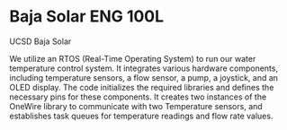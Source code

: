 # Baja Solar ENG 100L
 UCSD Baja Solar

We utilize an RTOS (Real-Time Operating System) to run our water temperature control system. It integrates various hardware components, including temperature sensors, a flow sensor, a pump, a joystick, and an OLED display. The code initializes the required libraries and defines the necessary pins for these components. It creates two instances of the OneWire library to communicate with two Temperature sensors, and establishes task queues for temperature readings and flow rate values.
